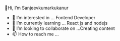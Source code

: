   👋Hi, I’m Sanjeevkumarkukanur
- 👀 I’m interested in ... Fontend Developer
- 🌱 I’m currently learning ... React js and nodejs 
- 💞️ I’m looking to collaborate on ...Creating content
- 📫 How to reach me ...

